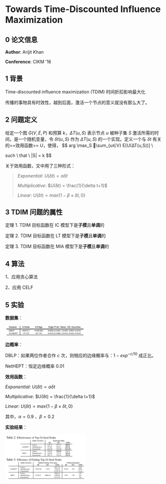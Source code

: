 # Towards Time-Discounted Influence Maximization



## 0 论文信息

**Author**: Arijit Khan

**Conference**: CIKM '16



## 1 背景

Time-discounted influence maximization (TDIM) 时间折扣影响最大化

传播的事物具有时效性，越到后面，激活一个节点的意义就没有那么大了。



## 2 问题定义

给定一个图 $G(V, E, P)$ 和预算 $k$，$\Delta T(u,S)$ 表示节点 $u$ 被种子集 $S$ 激活所需的时间，是一个随机变量，令 $\delta t(u,S)$ 作为 $\Delta T(u,S)$ 的一个实现。定义一个与 $\delta t$ 有关的==效用函数== $U$，使得，
$$
arg \max_S 􏰃\sum_{u∈V} E[U(∆T(u,S))] \\

such \ that \ |S| = k
$$


关于效用函数，文中用了三种形式：

>  *Exponential*: $U(δt) = αδt$
>
> *Multiplicative*: $U(δt) = \frac{1}{\delta t+1}$
>
> *Linear*: $U(\delta t) = max\{1 − β × δt, 0\}$



## 3 TDIM 问题的属性

定理 1. TDIM 目标函数在 IC 模型下是**子模**且**单调**的

定理 2. TDIM 目标函数在 LT 模型下是**子模**且**单调**的

定理 3. TDIM 目标函数在 MIA 模型下是**子模**且**单调**的



## 4 算法

1、应用贪心算法

2、应用 CELF



## 5 实验

**数据集**：

 <img src="./TimeDiscounted-1.png" alt="TimeDiscounted-1" style="zoom:25%;" />

**边概率**：

DBLP：如果两位作者合作 $c$ 次，则相应的边缘概率与：$1 − exp^{−c/10}$ 成正比。

NetHEPT：恒定边缘概率 0.01

**效用函数**：

*Exponential*: $U(δt) = αδt$

*Multiplicative*: $U(δt) = \frac{1}{\delta t+1}$

*Linear*: $U(\delta t) = max\{1 − β × δt, 0\}$

其中，$α = 0.9$ 、$β = 0.2$

**实验结果**：

 <img src="./TimeDiscounted-2.png" alt="TimeDiscounted-2" style="zoom:25%;" />